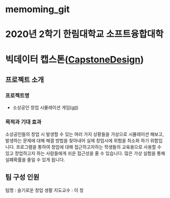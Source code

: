 # memoming_git

# 2020년 2학기 한림대학교 소프트융합대학
# 빅데이터 캡스톤([CapstoneDesign]( https://github.com/lab-lwc/20202_CapstoneDesign ))  



## 프로젝트 소개
### 프로젝트명
  * 소상공인 창업 시뮬레이션 게임([git]( https://https://github.com/hjie0314/memoming_git ))  
### 목적과 기대 효과
  소상공인들의 창업 시 발생할 수 있는 여러 가지 상황들을 가상으로 시뮬레이션 해보고, 발생하는 문제에 대해 해결 방법을 찾아내어 실제 창업시에 위험을 최소화 하기 위함입니다.
프로그램을 통하여 창업에 대해 접근하고자하는 학생들의 교육용으로 사용할 수 있고 창업하고자 하는 사람들에게 쉬운 접근성을 줄 수 있습니다. 많은 가상 실험을 통해 실폐확률을 줄일 수 있게 됩니다.

## 팀 구성 인원
팀명 :   슬기로운 창업 생활 
지도교수 : 이 정  
